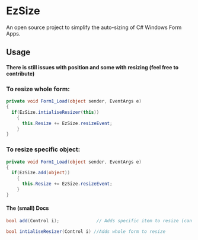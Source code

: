 # EzSize
An open source project to simplify the auto-sizing of C# Windows Form Apps.

## Usage
#### There is still issues with position and some with resizing (feel free to contribute)

### To resize whole form:

```cs
private void Form1_Load(object sender, EventArgs e)
{
  if(EzSize.intialiseResizer(this))
    {
      this.Resize += EzSize.resizeEvent;
    }
}
```
### To resize specific object:

```cs
private void Form1_Load(object sender, EventArgs e)
{
  if(EzSize.add(object))
    {
      this.Resize += EzSize.resizeEvent;
    }
}
```
#### The (small) Docs

```cs
bool add(Control i);              // Adds specific item to resize (can also use as add(Form i) )

bool intialiseResizer(Control i) //Adds whole form to resize
```
